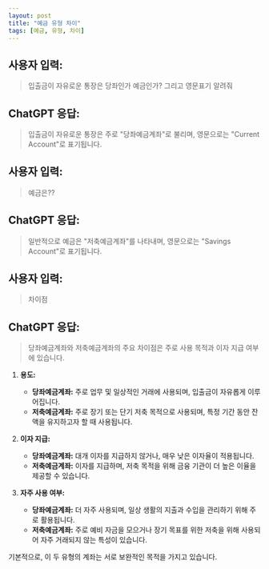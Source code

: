 ```yaml
---
layout: post
title: "예금 유형 차이"
tags: [예금, 유형, 차이]
---
```


## 사용자 입력:
> 입출금이 자유로운 통장은 당좌인가 예금인가? 그리고 영문표기 알려줘

## ChatGPT 응답:
> 입출금이 자유로운 통장은 주로 "당좌예금계좌"로 불리며, 영문으로는 "Current Account"로 표기됩니다.

## 사용자 입력:
> 예금은??

## ChatGPT 응답:
> 일반적으로 예금은 "저축예금계좌"를 나타내며, 영문으로는 "Savings Account"로 표기됩니다.

## 사용자 입력:
> 차이점

## ChatGPT 응답:
> 당좌예금계좌와 저축예금계좌의 주요 차이점은 주로 사용 목적과 이자 지급 여부에 있습니다. 

1. **용도:**
   - **당좌예금계좌:** 주로 업무 및 일상적인 거래에 사용되며, 입출금이 자유롭게 이루어집니다.
   - **저축예금계좌:** 주로 장기 또는 단기 저축 목적으로 사용되며, 특정 기간 동안 잔액을 유지하고자 할 때 사용됩니다.

2. **이자 지급:**
   - **당좌예금계좌:** 대개 이자를 지급하지 않거나, 매우 낮은 이자율이 적용됩니다.
   - **저축예금계좌:** 이자를 지급하며, 저축 목적을 위해 금융 기관이 더 높은 이율을 제공할 수 있습니다.

3. **자주 사용 여부:**
   - **당좌예금계좌:** 더 자주 사용되며, 일상 생활의 지출과 수입을 관리하기 위해 주로 활용됩니다.
   - **저축예금계좌:** 주로 예비 자금을 모으거나 장기 목표를 위한 저축을 위해 사용되어 자주 거래되지 않는 특성이 있습니다.

기본적으로, 이 두 유형의 계좌는 서로 보완적인 목적을 가지고 있습니다.


